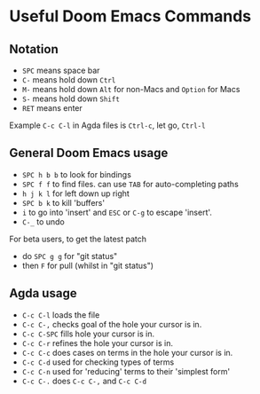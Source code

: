 Useful Doom Emacs Commands
=====================

## Notation

- `SPC` means space bar
- `C-` means hold down `Ctrl`
- `M-` means hold down `Alt` for non-Macs and `Option` for Macs
- `S-` means hold down `Shift`
- `RET` means enter

Example `C-c C-l` in Agda files is `Ctrl-c`, let go, `Ctrl-l`

## General Doom Emacs usage

- `SPC h b b` to look for bindings
- `SPC f f` to find files. can use `TAB` for auto-completing paths
- `h j k l` for left down up right
- `SPC b k` to kill 'buffers'
- `i` to go into 'insert' and `ESC` or `C-g` to escape 'insert'.
- `C-_` to undo

For beta users, to get the latest patch

- do `SPC g g` for "git status"
- then `F` for pull (whilst in "git status")


## Agda usage


- `C-c C-l` loads the file
- `C-c C-,` checks goal of the hole your cursor is in.
- `C-c C-SPC` fills hole your cursor is in.
- `C-c C-r` refines the hole your cursor is in.
- `C-c C-c` does cases on terms in the hole your cursor is in.
- `C-c C-d` used for checking types of terms
- `C-c C-n` used for 'reducing' terms to their 'simplest form'
- `C-c C-.` does `C-c C-,` and `C-c C-d`


